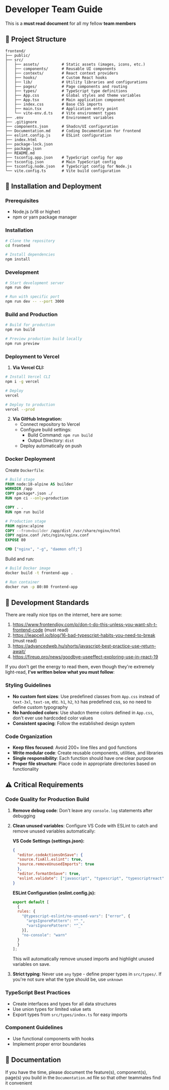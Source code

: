 # Developer Team Guide
This is a **must read document** for all my fellow **team members**

## 📁 Project Structure
```
frontend/
├── public/
├── src/
│   ├── assets/          # Static assets (images, icons, etc.)
│   ├── components/      # Reusable UI components
│   ├── contexts/        # React context providers
│   ├── hooks/           # Custom React hooks
│   ├── lib/             # Utility libraries and configurations
│   ├── pages/           # Page components and routing
│   ├── types/           # TypeScript type definitions
│   ├── App.css          # Global styles and theme variables
│   ├── App.tsx          # Main application component
│   ├── index.css        # Base CSS imports
│   ├── main.tsx         # Application entry point
│   └── vite-env.d.ts    # Vite environment types
├── .env                 # Environment variables
├── .gitignore
├── components.json      # Shadcn/UI configuration
├── Documentation.md     # Coding Documentation for frontend
├── eslint.config.js     # ESLint configuration
├── index.html
├── package-lock.json
├── package.json
├── README.md
├── tsconfig.app.json    # TypeScript config for app
├── tsconfig.json        # Main TypeScript config
├── tsconfig.node.json   # TypeScript config for Node.js
└── vite.config.ts       # Vite build configuration
```

## 🚀 Installation and Deployment

### Prerequisites
- Node.js (v18 or higher)
- npm or yarn package manager

### Installation
```bash
# Clone the repository
cd frontend

# Install dependencies
npm install
```

### Development
```bash
# Start development server
npm run dev

# Run with specific port
npm run dev -- --port 3000
```

### Build and Production
```bash
# Build for production
npm run build

# Preview production build locally
npm run preview
```

### Deployment to Vercel
1. **Via Vercel CLI:**
```bash
# Install Vercel CLI
npm i -g vercel

# Deploy
vercel

# Deploy to production
vercel --prod
```

2. **Via GitHub Integration:**
    - Connect repository to Vercel
    - Configure build settings:
      - Build Command: `npm run build`
      - Output Directory: `dist`
    - Deploy automatically on push

### Docker Deployment
Create `Dockerfile`:
```dockerfile
# Build stage
FROM node:18-alpine AS builder
WORKDIR /app
COPY package*.json ./
RUN npm ci --only=production

COPY . .
RUN npm run build

# Production stage
FROM nginx:alpine
COPY --from=builder /app/dist /usr/share/nginx/html
COPY nginx.conf /etc/nginx/nginx.conf
EXPOSE 80

CMD ["nginx", "-g", "daemon off;"]
```

Build and run:
```bash
# Build Docker image
docker build -t frontend-app .

# Run container
docker run -p 80:80 frontend-app
```

## 🤖 Development Standards

There are really nice tips on the internet, here are some:

  1. https://www.frontendjoy.com/p/don-t-do-this-unless-you-want-sh-t-frontend-code (must read)
  2. https://leapcell.io/blog/16-bad-typescript-habits-you-need-to-break (must read)
  3. https://advancedweb.hu/shorts/javascript-best-practice-use-return-await/
  4. https://fireup.pro/news/goodbye-useeffect-exploring-use-in-react-19

If you don't get the energy to read them, even though they're extremely light-read, **I've written below what you must follow**:

### Styling Guidelines
- **No custom font sizes**: Use predefined classes from `App.css` instead of `text-3xl`, `text-sm`, etc. `h1`, `h2`, `h3` has predefined css, so no need to define custom typography
- **No hardcoded colors**: Use shadcn theme colors defined in `App.css`, don't ever use hardcoded color values
- **Consistent spacing**: Follow the established design system

### Code Organization
- **Keep files focused**: Avoid 200+ line files and god functions
- **Write modular code**: Create reusable components, utilities, and libraries
- **Single responsibility**: Each function should have one clear purpose
- **Proper file structure**: Place code in appropriate directories based on functionality

## ⚠️ Critical Requirements

### Code Quality for Production Build
1. **Remove debug code**: Don't leave any `console.log` statements after debugging
2. **Clean unused variables**: Configure VS Code with ESLint to catch and remove unused variables automatically:

      **VS Code Settings (settings.json):**
      ```json
      {
        "editor.codeActionsOnSave": {
        "source.fixAll.eslint": true,
        "source.removeUnusedImports": true
        },
        "editor.formatOnSave": true,
        "eslint.validate": ["javascript", "typescript", "typescriptreact"]
      }
      ```

      **ESLint Configuration (eslint.config.js):**
      ```javascript
      export default [
        {
        rules: {
          "@typescript-eslint/no-unused-vars": ["error", { 
            "argsIgnorePattern": "^_",
            "varsIgnorePattern": "^_" 
          }],
          "no-console": "warn"
        }
        }
      ];
      ```

      This will automatically remove unused imports and highlight unused variables on save.

3. **Strict typing**: Never use `any` type - define proper types in `src/types/`. If you're not sure what the type should be, use `unknown`

### TypeScript Best Practices
- Create interfaces and types for all data structures
- Use union types for limited value sets
- Export types from `src/types/index.ts` for easy imports

### Component Guidelines
- Use functional components with hooks
- Implement proper error boundaries

## 📑 Documentation
If you have the time, please document the feature(s), component(s), page(s) you build in the `Documentation.md` file so that other teammates find it convenient